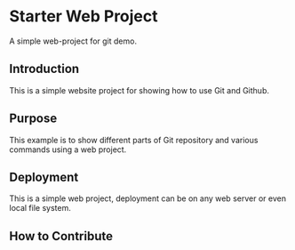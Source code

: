 # Starter Web Project
A simple web-project for git demo.

## Introduction
This is a simple website project for showing how to use Git and Github.

## Purpose
This example is to show different parts of Git repository and various commands using a web project.

## Deployment
This is a simple web project, deployment can be on any web server or even local file system.

## How to Contribute
